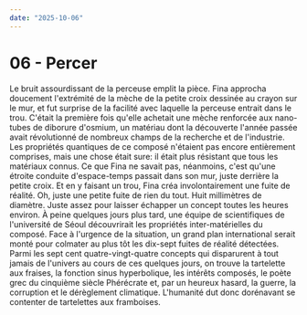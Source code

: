 ```yaml
---
date: "2025-10-06"
---
```


# 06 - Percer

Le bruit assourdissant de la perceuse emplit la pièce. Fina approcha doucement l'extrémité de la mèche de la petite croix dessinée au crayon sur le mur, et fut surprise de la facilité avec laquelle la perceuse entrait dans le trou. C'était la première fois qu'elle achetait une mèche renforcée aux nano-tubes de diborure d'osmium, un matériau dont la découverte l'année passée avait révolutionné de nombreux champs de la recherche et de l'industrie. Les propriétés quantiques de ce composé n'étaient pas encore entièrement comprises, mais une chose était sure: il était plus résistant que tous les matériaux connus. Ce que Fina ne savait pas, néanmoins, c'est qu'une étroite conduite d'espace-temps passait dans son mur, juste derrière la petite croix. Et en y faisant un trou, Fina créa involontairement une fuite de réalité. Oh, juste une petite fuite de rien du tout. Huit millimètres de diamètre. Juste assez pour laisser échapper un concept toutes les heures environ. À peine quelques jours plus tard, une équipe de scientifiques de l'université de Séoul découvrirait les propriétés inter-matérielles du composé. Face à l'urgence de la situation, un grand plan international serait monté pour colmater au plus tôt les dix-sept fuites de réalité détectées. Parmi les sept cent quatre-vingt-quatre concepts qui disparurent à tout jamais de l'univers au cours de ces quelques jours, on trouve la tartelette aux fraises, la fonction sinus hyperbolique, les intérêts composés, le poète grec du cinquième siècle Phérécrate et, par un heureux hasard, la guerre, la corruption et le dérèglement climatique. L'humanité dut donc dorénavant se contenter de tartelettes aux framboises.
